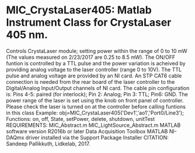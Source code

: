 # MIC_CrystaLaser405: Matlab Instrument Class for CrystaLaser 405 nm.
Controls CrystaLaser module; setting power within the range of 0 to
10 mW (The values measured on 2/23/2017 are 0.25 to 8.5 mW).
The ON/OFF funtion is controlled by a TTL pulse and the power variation
is acheived by providing analog voltage to the laser controller (range 0 to 10V).
The TTL pulse and analog voltage are provided by an NI card.
An STP CAT6 cable connection is needed from the rear board of the
laser controller to the Digital/Analog Input/Output channels of NI card. The
cable pin configuration is:
Pins 4-5: paired (for interlock); Pin 2: Analog; Pin 3: TTL; Pin6: GND.
The power range of the laser is set using the knob on front panel of
controller.
Please check the laser is turned on at the controller before calling funtions in
this class
Example: obj=MIC_CrystaLaser405('Dev1','ao1','Port0/Line3');
Functions: on, off, State, setPower, delete, shutdown, unitTest
REQUIREMENTS:
MIC_Abstract.m
MIC_LightSource_Abstract.m
MATLAB software version R2016b or later
Data Acquisition Toolbox
MATLAB NI-DAQmx driver installed via the Support Package Installer
CITATION: Sandeep Pallikkuth, Lidkelab, 2017.
